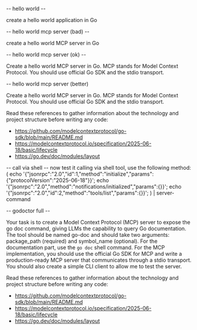 -- hello world --

create a hello world application in Go

-- hello world mcp server (bad) --

create a hello world MCP server in Go

-- hello world mcp server (ok) --

Create a hello world MCP server in Go. MCP stands for Model Context Protocol. You should use official Go SDK and the stdio transport.

-- hello world mcp server (better)

Create a hello world MCP server in Go. MCP stands for Model Context Protocol. You should use official Go SDK and the stdio transport.

Read these references to gather information about the technology and project structure before writing any code:
- https://github.com/modelcontextprotocol/go-sdk/blob/main/README.md
- https://modelcontextprotocol.io/specification/2025-06-18/basic/lifecycle
- https://go.dev/doc/modules/layout

-- call via shell --
now test it calling via shell tool, use the following method:
(
  echo '{"jsonrpc":"2.0","id":1,"method":"initialize","params":{"protocolVersion":"2025-06-18"}}';
  echo '{"jsonrpc":"2.0","method":"notifications/initialized","params":{}}';
  echo '{"jsonrpc":"2.0","id":2,"method":"tools/list","params":{}}';
) | server-command

-- godoctor full --

Your task is to create a Model Context Protocol (MCP) server to expose the go doc command, giving LLMs the capability to query Go documentation. The tool should be named go-doc and should take two arguments: package_path (required) and symbol_name (optional). For the documentation part, use the `go doc` shell command. For the MCP implementation, you should use the official Go SDK for MCP and write a production-ready MCP server that communicates through a stdio transport. You should also create a simple CLI client to allow me to test the server.

Read these references to gather information about the technology and project structure before writing any code:
- https://github.com/modelcontextprotocol/go-sdk/blob/main/README.md
- https://modelcontextprotocol.io/specification/2025-06-18/basic/lifecycle
- https://go.dev/doc/modules/layout
